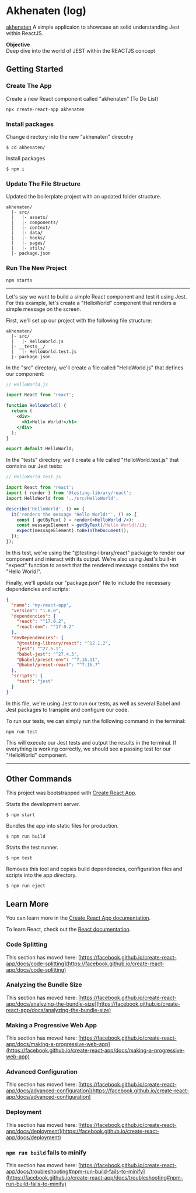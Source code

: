 # Akhenaten (log)
[akhenaten](https://github.com/elwood777/akhenaten)
A simple applicaion to showcase an solid understanding Jest within ReactJS.

**Objective**   
Deep dive into the world of JEST within the REACTJS concept








## Getting Started


### Create The App
Create a new React component called "akhenaten" (To Do List) 
```
npx create-react-app akhenaten
``` 

### Install packages  
Change directory into the new "akhenaten" direcotry
```
$ cd akhenaten/
```   
Install packages
```
$ npm i
```


### Update The File Structure
Updated the boilerplate project with an updated folder structure.
```
akhenaten/
  |- src/
  |   |- assets/
  |   |- components/
  |   |- context/
  |   |- data/
  |   |- hooks/
  |   |- pages/
  |   |- utils/
  |- package.json
```

### Run The New Project
```
npm starts
```








---  

Let's say we want to build a simple React component and test it using Jest. For this example, let's create a "HelloWorld" component that renders a simple message on the screen.

First, we'll set up our project with the following file structure:

```
akhenaten/
  |- src/
  |   |- HelloWorld.js
  |- __tests__/
  |   |- HelloWorld.test.js
  |- package.json
```

In the "src" directory, we'll create a file called "HelloWorld.js" that defines our component:
```jsx  
// HelloWorld.js

import React from 'react';

function HelloWorld() {
  return (
    <div>
      <h1>Hello World!</h1>
    </div>
  );
}

export default HelloWorld;


```  


In the "tests" directory, we'll create a file called "HelloWorld.test.js" that contains our Jest tests:
```jsx  
// HelloWorld.test.js

import React from 'react';
import { render } from '@testing-library/react';
import HelloWorld from '../src/HelloWorld';

describe('HelloWorld', () => {
  it('renders the message "Hello World!"', () => {
    const { getByText } = render(<HelloWorld />);
    const messageElement = getByText(/Hello World!/i);
    expect(messageElement).toBeInTheDocument();
  });
});


```  

In this test, we're using the "@testing-library/react" package to render our component and interact with its output. We're also using Jest's built-in "expect" function to assert that the rendered message contains the text "Hello World!".

Finally, we'll update our "package.json" file to include the necessary dependencies and scripts:

```json
{
  "name": "my-react-app",
  "version": "1.0.0",
  "dependencies": {
    "react": "^17.0.2",
    "react-dom": "^17.0.2"
  },
  "devDependencies": {
    "@testing-library/react": "^12.1.2",
    "jest": "^27.5.1",
    "babel-jest": "^27.4.5",
    "@babel/preset-env": "^7.16.11",
    "@babel/preset-react": "^7.16.7"
  },
  "scripts": {
    "test": "jest"
  }
}

```  

In this file, we're using Jest to run our tests, as well as several Babel and Jest packages to transpile and configure our code.

To run our tests, we can simply run the following command in the terminal:

```
npm run test
``` 

This will execute our Jest tests and output the results in the terminal. If everything is working correctly, we should see a passing test for our "HelloWorld" component.

---  


## Other Commands
This project was bootstrapped with [Create React App](https://github.com/facebook/create-react-app).

Starts the development server.
```  
$ npm start
```  

Bundles the app into static files for production.
```  
$ npm run build
``` 

Starts the test runner.
```  
$ npm test
``` 

Removes this tool and copies build dependencies, configuration files and scripts into the app directory.
```  
$ npm run eject
``` 

## Learn More

You can learn more in the [Create React App documentation](https://facebook.github.io/create-react-app/docs/getting-started).

To learn React, check out the [React documentation](https://reactjs.org/).

### Code Splitting

This section has moved here: [https://facebook.github.io/create-react-app/docs/code-splitting](https://facebook.github.io/create-react-app/docs/code-splitting)

### Analyzing the Bundle Size

This section has moved here: [https://facebook.github.io/create-react-app/docs/analyzing-the-bundle-size](https://facebook.github.io/create-react-app/docs/analyzing-the-bundle-size)

### Making a Progressive Web App

This section has moved here: [https://facebook.github.io/create-react-app/docs/making-a-progressive-web-app](https://facebook.github.io/create-react-app/docs/making-a-progressive-web-app)

### Advanced Configuration

This section has moved here: [https://facebook.github.io/create-react-app/docs/advanced-configuration](https://facebook.github.io/create-react-app/docs/advanced-configuration)

### Deployment

This section has moved here: [https://facebook.github.io/create-react-app/docs/deployment](https://facebook.github.io/create-react-app/docs/deployment)

### `npm run build` fails to minify

This section has moved here: [https://facebook.github.io/create-react-app/docs/troubleshooting#npm-run-build-fails-to-minify](https://facebook.github.io/create-react-app/docs/troubleshooting#npm-run-build-fails-to-minify)